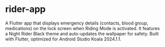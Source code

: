 # rider-app
A Flutter app that displays emergency details (contacts, blood group, medications) on the lock screen when Riding Mode is activated. It features a Night Rider Black theme and auto-updates the wallpaper for safety. Built with Flutter, optimized for Android Studio Koala 2024.1.1.
